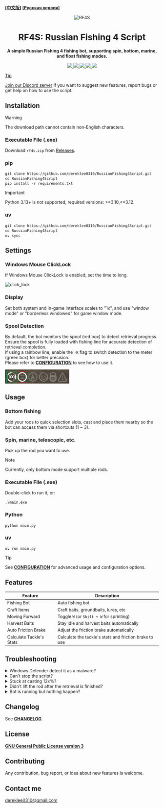 **[[中文版]][readme_zh-TW]** **[[Русская версия]][readme_ru]**
<div align="center">

![RF4S][rf4s_logo]
<h1 align="center">RF4S: Russian Fishing 4 Script</h1>

**A simple Russian Fishing 4 fishing bot, supporting spin, bottom, marine, and float fishing modes.**

<a target="_blank" href="https://opensource.org/license/gpl-3-0" style="background:none">
    <img src="https://img.shields.io/badge/License-GPLv3-blue.svg" style="height: 22px;" />
</a>
<a target="_blank" href="https://discord.gg/BZQWQnAMbY" style="background:none">
    <img src="https://img.shields.io/badge/discord-join-rf44.svg?labelColor=191937&color=6F6FF7&logo=discord" style="height: 22px;" />
</a>
<a target="_blank" href="http://makeapullrequest.com" style="background:none">
    <img src="https://img.shields.io/badge/PRs-welcome-brightgreen.svg?style=flat" style="height: 22px;" />
</a>
</a>
<a target="_blank" href="https://www.python.org/downloads/" style="background:none">
    <img src="https://img.shields.io/badge/python-3.10_%7C_3.11_%7C_3.12-blue
    " style="height: 22px;" />
</a>
<a target="_blank" href="https://github.com/astral-sh/ruff" style="background:none">
    <img src="https://img.shields.io/endpoint?url=https://raw.githubusercontent.com/astral-sh/ruff/main/assets/badge/v2.json
    " style="height: 22px;" />
<!-- <a target="_blank" href="https://github.com/pylint-dev/pylint" style="background:none">
    <img src="https://img.shields.io/badge/linting-pylint-yellowgreen" style="height: 22px;" />
</a> -->
<!-- <a target="_blank" href="https://github.com/psf/black" style="background:none">
    <img src="https://img.shields.io/badge/code%20style-black-000000.svg" style="height: 22px;" />
</a> -->
<!-- <a target="_blank" href="link_to_docs, tbd" style="background:none">
    <img src="https://img.shields.io/badge/docs-%23BE1B55" style="height: 22px;" />
</a> -->  

</div>

> [!TIP]
> Join our [Discord server][discord] if you want to suggest new features, report bugs or get help on how to use the script.


## Installation
> [!WARNING] 
> The download path cannot contain non-English characters.
### Executable File (.exe)
Download `rf4s.zip` from [Releases][releases].  
### pip
```
git clone https://github.com/dereklee0310/RussianFishing4Script.git
cd RussianFishing4Script
pip install -r requirements.txt
```
> [!IMPORTANT] 
> Python 3.13+ is not supported, required versions: >=3.10,<=3.12.

### uv
```
git clone https://github.com/dereklee0310/RussianFishing4Script.git
cd RussianFishing4Script
uv sync
```

## Settings
### Windows Mouse ClickLock
If Windows Mouse ClickLock is enabled, set the time to long.  

![click_lock]
### Display
Set both system and in-game interface scales to "1x", and use "window mode" or "borderless windowed" for game window mode.
### Spool Detection
By default, the bot monitors the spool (red box) to detect retrieval progress.  
Ensure the spool is fully loaded with fishing line for accurate detection of retrieval completion.  
If using a rainbow line, enable the `-R` flag to switch detection to the meter (green box) for better precision.  
Please refer to **[CONFIGURATION][configuration]** to see how to use it.  

![status]

## Usage
### Bottom fishing
Add your rods to quick selection slots, cast and place them nearby so the bot can access them via shortcuts (1 ~ 3).
### Spin, marine, telescopic, etc.
Pick up the rod you want to use.
> [!NOTE]
> Currently, only bottom mode support multiple rods.
### Executable File (.exe)
Double-click to run it, or:
```
.\main.exe
```
### Python
```
python main.py
```
### uv
```
uv run main.py
```
> [!TIP]
> See **[CONFIGURATION][configuration]** for advanced usage and configuration options.

## Features
| Feature                  | Description                                              |
| ------------------------ | -------------------------------------------------------- |
| Fishing Bot              | Auto fishing bot                                         |
| Craft Items              | Craft baits, groundbaits, lures, etc                     |
| Moving Forward           | Toggle `W` (or `Shift + W` for sprinting)                |
| Harvest Baits            | Stay idle and harvest baits automatically                |
| Auto Friction Brake      | Adjust the friction brake automatically                  |
| Calculate Tackle's Stats | Calculate the tackle's stats and friction brake to use   |

## Troubleshooting
<details>
<summary>Windows Defender detect it as a malware?</summary>

- It's a false postive, see [this][malware]. 
</details>
<!-- ------------------------------- divide -------------------------------- -->
<details>
<summary>Can't stop the script?</summary>

- Some keys might have been pressed down (e.g. `Ctrl`, `Shift`, `Mouse button`, etc.).  
  Press them again to release it and type `Ctrl-C` as usual.
</details>
<!-- ------------------------------- divide -------------------------------- -->
<details>
<summary>Stuck at casting 12x%?</summary>

- Check that the game language and script language settings are the same.
- Make sure your reel is fully loaded, or equip a rainbow line and use `-R` flag. 
</details>

<!-- ------------------------------- divide -------------------------------- -->
<details>
<summary>Didn't lift the rod after the retrieval is finished?</summary>

- Make sure your reel is fully loaded, or equip a rainbow line and use `-R` flag. 
- Resize the game window.
- Reduce the value of `BOT.SPOOL_CONFIDENCE` in `config.yaml`.
- Avoid bright light sources (e.g., direct sunlight) or turn off the boat’s onboard lights.
</details>
<!-- ------------------------------- divide -------------------------------- -->
<details>
<summary>Bot is running but nothing happen?</summary>

- Run it as administrator.
</details>
<!-- ------------------------------- divide -------------------------------- -->

## Changelog
See **[CHANGELOG][changelog].**

## License
**[GNU General Public License version 3][license]**

## Contributing
Any contribution, bug report, or idea about new features is welcome.

## Contact me
dereklee0310@gmail.com 

[readme_zh-TW]: /docs/zh-TW/README.md
[readme_ru]: /docs/ru/README.md
[rf4s_logo]: /static/readme/RF4S.png
[python_badge]: https://img.shields.io/badge/Python-3776AB?style=for-the-badge&logo=python&logoColor=white
[windows_badge]: https://img.shields.io/badge/Windows-0078D6?style=for-the-badge&logo=windows&logoColor=white
[click_lock]: /static/readme/clicklock.png
[malware]: https://nuitka.net/user-documentation/common-issue-solutions.html#windows-virus-scanners

[discord]: https://discord.gg/BZQWQnAMbY
[python]: https://www.python.org/downloads/
[releases]: https://github.com/dereklee0310/RussianFishing4Script/releases
[status]: /static/readme/status.png
[configuration]: /docs/en/CONFIGURATION.md
[changelog]: /docs/en/CHANGELOG.md
[license]: /LICENSE
